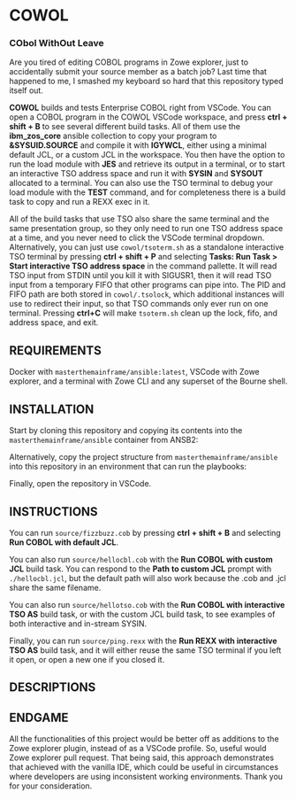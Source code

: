 # COWOL
### CObol WithOut Leave
Are you tired of editing COBOL programs in Zowe explorer, just to accidentally submit your source member as a batch job? Last time that happened to me, I smashed my keyboard so hard that this repository typed itself out.

**COWOL** builds and tests Enterprise COBOL right from VSCode. You can open a COBOL program in the COWOL VSCode workspace, and press **ctrl + shift + B** to see several different build tasks. All of them use the **ibm_zos_core** ansible collection to copy your program to **&SYSUID.SOURCE** and compile it with **IGYWCL**, either using a minimal default JCL, or a custom JCL in the workspace. You then have the option to run the load module with **JES** and retrieve its output in a terminal, or to start an interactive TSO address space and run it with **SYSIN** and **SYSOUT** allocated to a terminal. You can also use the TSO terminal to debug your load module with the **TEST** command, and for completeness there is a build task to copy and run a REXX exec in it.

All of the build tasks that use TSO also share the same terminal and the same presentation group, so they only need to run one TSO address space at a time, and you never need to click the VSCode terminal dropdown. Alternatively, you can just use `cowol/tsoterm.sh` as a standalone interactive TSO terminal by pressing **ctrl + shift + P** and selecting **Tasks: Run Task > Start interactive TSO address space** in the command pallette. It will read TSO input from STDIN until you kill it with SIGUSR1, then it will read TSO input from a temporary FIFO that other programs can pipe into. The PID and FIFO path are both stored in `cowol/.tsolock`, which additional instances will use to redirect their input, so that TSO commands only ever run on one terminal. Pressing **ctrl+C** will make `tsoterm.sh` clean up the lock, fifo, and address space, and exit.

## REQUIREMENTS
Docker with `masterthemainframe/ansible:latest`, VSCode with Zowe explorer, and a terminal with Zowe CLI and any superset of the Bourne shell.

## INSTALLATION
Start by cloning this repository and copying its contents into the `masterthemainframe/ansible` container from ANSB2:

Alternatively, copy the project structure from `masterthemainframe/ansible` into this repository in an environment that can run the playbooks:

Finally, open the repository in VSCode.

## INSTRUCTIONS
You can run `source/fizzbuzz.cob` by pressing **ctrl + shift + B** and selecting **Run COBOL with default JCL**.

You can also run `source/hellocbl.cob` with the **Run COBOL with custom JCL** build task. You can respond to the **Path to custom JCL** prompt with `./hellocbl.jcl`, but the default path will also work because the .cob and .jcl share the same filename.

You can also run `source/hellotso.cob` with the **Run COBOL with interactive TSO AS** build task, or with the custom JCL build task, to see examples of both interactive and in-stream SYSIN.

Finally, you can run `source/ping.rexx` with the **Run REXX with interactive TSO AS** build task, and it will either reuse the same TSO terminal if you left it open, or open a new one if you closed it.

## DESCRIPTIONS


## ENDGAME
All the functionalities of this project would be better off as additions to the Zowe explorer plugin, instead of as a VSCode profile. So, useful would Zowe explorer pull request. That being said, this approach demonstrates that achieved with the vanilla IDE, which could be useful in circumstances where developers are using inconsistent working environments. Thank you for your consideration.
